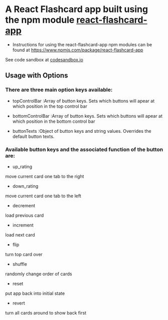 A React Flashcard app built using the npm module [react-flashcard-app](https://www.npmjs.com/package/react-flashcard-app)
=================================
* Instructions for using the react-flashcard-app npm modules can be found at
https://www.npmjs.com/package/react-flashcard-app

See code sandbox at [codesandbox.io](https://codesandbox.io/s/91r5p4wnlr)

## Usage with Options
### There are three main option keys available:

* topControlBar
:Array of button keys. Sets which buttons will apear at which position in the top control bar

* bottomControlBar
:Array of button keys. Sets which buttons will apear at which position in the bottom control bar

* buttonTexts
:Object of button keys and string values. Overrides the default button texts.

### Available button keys and the associated function of the button are:

* up_rating

move current card one tab to the right

* down_rating

move current card one tab to the left

* decrement

load previous card

* increment

load next card

* flip

turn top card over

* shuffle

randomly change order of cards

* reset

put app back into initial state

* revert

turn all cards around to show back first

